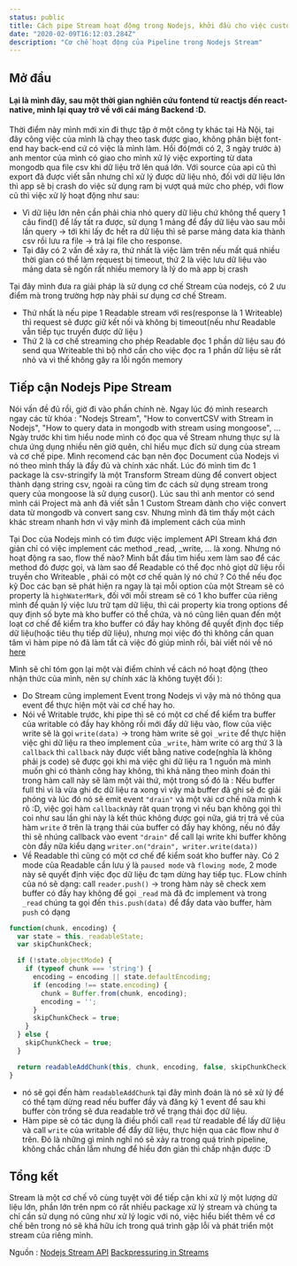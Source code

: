 ```yaml
---
status: public
title: Cách pipe Stream hoạt động trong Nodejs, khởi đầu cho việc custom Stream
date: "2020-02-09T16:12:03.284Z"
description: "Cơ chế hoạt động của Pipeline trong Nodejs Stream"
---
```


## Mở đầu

#### Lại là mình đây, sau một thời gian nghiên cứu fontend từ reactjs đến react-native, mình lại quay trở về với cái máng Backend :D.

Thời điểm này mình mới xin đi thực tập ở một công ty khác tại Hà Nội, tại đây công việc của mình là chạy theo task được giao, không phân biệt font-end hay back-end cứ có việc là mình làm. Hồi đó(mới có 2, 3 ngày trước à) anh mentor của mình có giao cho mình xử lý việc exporting từ data mongodb qua file csv khi dữ liệu trở lên quá lớn. Với source của api cũ thì export đã được viết sẵn nhưng chỉ xử lý được dữ liệu nhỏ, đối với dữ liệu lớn thì app sẽ bị crash do việc sử dụng ram bị vượt quá mức cho phép, với flow cũ thì việc xử lý hoạt động như sau:
- Vì dữ liệu lớn nên cần phải chia nhỏ query dữ liệu chứ không thể query 1 câu find() để lấy tất ra được, sử dụng 1 mảng để đẩy dữ liệu vào sau mỗi lần query -> tới khi lấy đc hết ra dữ liệu thì sẽ parse mảng data kia thành csv rồi lưu ra file -> trả lại file cho response.
- Tại đây có 2 vấn đề xảy ra, thứ nhất là việc làm trên nếu mất quá nhiều thời gian có thể làm request bị timeout, thứ 2 là việc lưu dữ liệu vào mảng data sẽ ngốn rất nhiều memory là lý do mà app bị crash

Tại đây mình đưa ra giải pháp là sử dụng cơ chế Stream của nodejs, có 2 ưu điểm mà trong trường hợp này phải sư dụng cơ chế Stream. 
- Thứ nhất là nếu pipe 1 Readable stream với res(response là 1 Writeable) thì request sẽ được giữ kết nối và không bị timeout(nếu như Readable vẫn tiếp tục truyền được dữ liệu )
- Thứ 2 là cơ chế streaming cho phép Readable đọc 1 phần dữ liệu sau đó send qua Writeable thì bộ nhớ cần cho việc đọc ra 1 phần dữ liệu sẽ rất nhỏ và vì thế không gây ra lỗi ngốn memory

## Tiếp cận Nodejs Pipe Stream
Nói vấn đề đủ rồi, giờ đi vào phần chính nè. Ngay lúc đó mình research ngay các từ khóa : "Nodejs Stream", "How to convertCSV with Stream in Nodejs", "How to query data in mongodb with stream using mongoose", ... Ngày trước khi tìm hiểu node mình có đọc qua về Stream nhưng thực sự là chưa ứng dụng nhiều nên giờ quên, chỉ hiểu mục đích sử dụng của stream và cơ chế pipe. Mình recomend các bạn nên đọc Document của Nodejs vì nó theo mình thấy là đầy đủ và chính xác nhất. Lúc đó mình tìm đc 1 package là csv-stringify là một Transform Stream dùng để convert object thành dạng string csv, ngoài ra cũng tìm đc cách sử dụng stream trong query của mongoose là sử dụng cusor(). Lúc sau thì anh mentor có send mình cái Project mà anh đã viết sẵn 1 Custom Stream dành cho việc convert data từ mongodb và convert sang csv. Nhưng mình đã tìm thấy một cách khác stream nhanh hơn vì vậy mình đã implement cách của mình

Tại Doc của Nodejs mình có tìm được việc implement API Stream khá đơn giản chỉ có việc implement các method _read, _write, ... là xong. Nhưng nó hoạt động ra sao, flow thế nào? Mình bắt đầu tìm hiểu xem làm sao để các method đó được gọi, và làm sao để Readable có thể đọc nhỏ giọt dữ liệu rồi truyền cho Writeable , phải có một cơ chế quản lý nó chứ ?
Có thể nếu đọc kỹ Doc các bạn sẽ phát hiện ra ngay là tại mỗi option của một Stream sẽ có property là `highWaterMark`, đối với mỗi stream sẽ có 1 kho buffer của riêng mình để quản lý việc lưu trữ tạm dữ liệu, thì cái property kia trong options để quy định số byte mà kho buffer có thể chứa, và nó cũng liên quan đến một loạt cơ chế để kiểm tra kho buffer có đầy hay không để quyết định đọc tiếp dữ liệu(hoặc tiêu thụ tiếp dữ liệu), nhưng mọi việc đó thì không cần quan tâm vì hàm pipe nó đã làm tất cả việc đó giúp mình rồi, bài viết nói về nó [here](https://nodejs.org/es/docs/guides/backpressuring-in-streams)

Mình sẽ chỉ tóm gọn lại một vài điểm chính về cách nó hoạt động (theo nhận thức của mình, nên sự chính xác là không tuyệt đối ):
- Do Stream cũng implement Event trong Nodejs vì vậy mà nó thông qua event để thực hiện một vài cơ chế hay ho. 
- Nói về Writable trước, khi pipe thì sẽ có một cơ chế để kiểm tra buffer của writable có đầy hay không rồi mới đẩy dữ liệu vào, flow của việc write sẽ là gọi `write(data)` -> trong hàm write sẽ gọi `_write` để thực hiện việc ghi dữ liệu ra theo implement của `_write`, hàm write có arg thứ 3 là `callback` thì `callback` này được viết bằng native code(nghĩa là không phải js code) sẽ được gọi khi mà việc ghi dữ liệu ra 1 nguồn mà mình muốn ghi có thành công hay không,  thì khả năng theo mình đoán thì trong hàm call này sẽ làm một vài thứ, một trong số đó là : Nếu buffer full thì vì là vừa ghi đc dữ liệu ra xong vì vậy mà buffer đã ghi sẽ đc giải phóng và lúc đó nó sẽ emit event `"drain"` và một vài cơ chế nữa mình k rõ :D,  việc gọi hàm `callback`này rât quan trọng vì nếu bạn không gọi thì coi như sau lần ghi này là kết thúc không được gọi nữa,  giá trị trả về của hàm `write` ở trên là trạng thái của buffer có đầy hay không, nếu nó đầy thì sẽ nhúng callback vào event `"drain"` để call lại write khi buffer không còn đầy nữa kiểu dạng `writer.on("drain", writer.write(data))`
- Về Readable thì cũng có một cơ chế để kiểm soát kho buffer này. Có 2 mode của Readable cần lưu ý là `paused mode` và `flowing mode`,  2 mode này sẽ quyết định việc đọc dữ liệu đc tạm dừng hay tiếp tục. FLow chính của nó sẽ dạng: call `reader.push()` -> trong hàm này sẽ check xem buffer có đầy hay không để gọi `_read` mà đã đc implement và trong `_read` chúng ta gọi đến `this.push(data)` để đẩy data vào buffer, hàm `push` có dạng 
```js
function(chunk, encoding) {
  var state = this._readableState;
  var skipChunkCheck;

  if (!state.objectMode) {
    if (typeof chunk === 'string') {
      encoding = encoding || state.defaultEncoding;
      if (encoding !== state.encoding) {
        chunk = Buffer.from(chunk, encoding);
        encoding = '';
      }
      skipChunkCheck = true;
    }
  } else {
    skipChunkCheck = true;
  }

  return readableAddChunk(this, chunk, encoding, false, skipChunkCheck);
}
```
- nó sẽ gọi đến hàm `readableAddChunk` tại đây mình đoán là nó sẽ xử lý để có thể tạm dừng read nếu buffer đầy và đăng ký 1 event để sau khi buffer còn trống sẽ đưa readable trở về trạng thái đọc dữ liệu.
- Hàm pipe sẽ có tác dụng là điều phối call `read` từ readable để lấy dữ liệu và call `write` của writable để đẩy dữ liệu, thực hiện qua các flow như ở trên.
Đó là những gì mình nghĩ nó sẽ xảy ra trong quá trình pipeline, không chắc chắn lắm nhưng để hiểu đơn giản thì chấp nhận được :D

## Tổng kết

Stream là một cơ chế vô cùng tuyệt vời để tiếp cận khi xử lý một lượng dữ liệu lớn, phần lớn trên npm có rất nhiều package xử lý stream và chúng ta chỉ cần sử dụng nó cũng như xử lý logic với nó, việc hiểu biết thêm về cơ chế bên trong nó sẽ khá hữu ích trong quá trình gặp lỗi và phát triển một stream của riêng mình.

Nguồn :
[Nodejs Stream API](https://nodejs.org/api/stream.html)
[Backpressuring in Streams](https://nodejs.org/es/docs/guides/backpressuring-in-streams/?fbclid=IwAR0h_vsH0NGXtFAUeWArcOmsdiuYe67Ds4PkpefY4jLhcGoQbYIGyxWMKsQ)